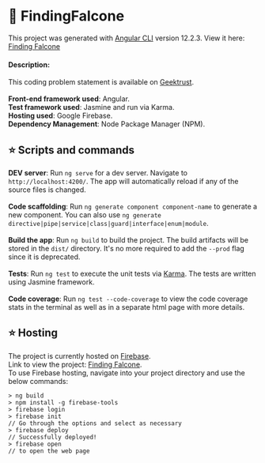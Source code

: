 # 🌟 FindingFalcone

This project was generated with [Angular CLI](https://github.com/angular/angular-cli) version 12.2.3. View it here: [Finding Falcone](http://finding-falcone-b48df.web.app/)

#### Description:
This coding problem statement is available on [Geektrust](https://www.geektrust.in/coding-problem/frontend/space). 
<br><br>
<b>Front-end framework used</b>: Angular.
<br>
<b>Test framework used</b>: Jasmine and run via Karma.
<br>
<b>Hosting used</b>: Google Firebase.
<br>
<b>Dependency Management</b>: Node Package Manager (NPM).

## ⭐ Scripts and commands

<b>DEV server</b>: Run `ng serve` for a dev server. Navigate to `http://localhost:4200/`. The app will automatically reload if any of the source files is changed.
<br><br>
<b>Code scaffolding</b>: Run `ng generate component component-name` to generate a new component. You can also use `ng generate directive|pipe|service|class|guard|interface|enum|module`.
<br><br>
<b>Build the app</b>: Run `ng build` to build the project. The build artifacts will be stored in the `dist/` directory. It's no more required to add the `--prod` flag since it is deprecated.
<br><br>
<b>Tests</b>: Run `ng test` to execute the unit tests via [Karma](https://karma-runner.github.io). The tests are written using Jasmine framework.
<br><br>
<b>Code coverage</b>: Run `ng test --code-coverage` to view the code coverage stats in the terminal as well as in a separate html page with more details.

## ⭐ Hosting

The project is currently hosted on [Firebase](https://firebase.google.com/docs/hosting).
<br>
Link to view the project: [Finding Falcone](http://finding-falcone-b48df.web.app/).
<br>
To use Firebase hosting, navigate into your project directory and use the below commands:
```
> ng build
> npm install -g firebase-tools
> firebase login
> firebase init
// Go through the options and select as necessary
> firebase deploy
// Successfully deployed!
> firebase open 
// to open the web page
```


